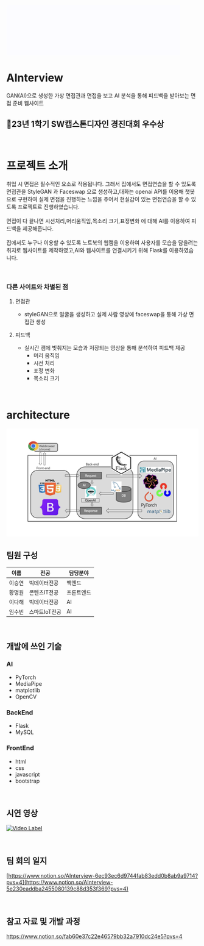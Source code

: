 <img src="frontend/AInterview.gif" width="456" height="132">

# AInterview
GAN(AI)으로 생성한 가상 면접관과 면접을 보고 AI 분석을 통해 피드백을 받아보는 면접 준비 웹사이트

## 🥈23년 1학기 SW캡스톤디자인 경진대회 우수상

<br>

# 프로젝트 소개
취업 시 면접은 필수적인 요소로 작용됩니다. 그래서 집에서도 면접연습을 할 수 있도록 면접관을 StyleGAN 과 Faceswap 으로 생성하고,대화는 openai API를 이용해 챗봇으로 구현하여 실제 면접을 진행하는 느낌을 주어서 현실감이 있는 면접연습을 할 수 있도록 프로젝트르 진행하였습니다.
<br><br>
면접이 다 끝나면 시선처리,머리움직임,목소리 크기,표정변화 에 대해 AI를 이용하여 피드백을 제공해줍니다.
<br><br>
집에서도 누구나 이용할 수 있도록 노트북의 웹캠을 이용하여 사용자를 모습을 담을려는 취지로 웹사이트를 제작하였고,AI와 웹사이트를 연결시키기 위해 Flask를 이용하였습니다.

<br>

### 다른 사이트와 차별된 점

1.  면접관 
    - styleGAN으로 얼굴을 생성하고 실제 사람 영상에 faceswap을 통해 가상 면접관 생성
  
2. 피드백 
    - 실시간 캠에 빚춰지는 모습과 저장되는 영상을 통해 분석하여 피드백 제공
        - 머리 움직임
        - 시선 처리
        - 표정 변화
        - 목소리 크기

<br>

# architecture
<img  alt="image" src="/AInterview_architecture/AInterview_architecture.png">

<br>

## 팀원 구성

|이름|전공|담당분야|
|---|---|------|
|이승연|빅데이터전공|백엔드|
|황명원|콘텐츠IT전공|프론트엔드|
|이다해|빅데이터전공|AI|
|임수빈|스마트IoT전공|AI|

<br>

## 개발에 쓰인 기술


### AI
- PyTorch
- MediaPipe
- matplotlib
- OpenCV



### BackEnd
- Flask
- MySQL



### FrontEnd
- html
- css
- javascript
- bootstrap


<br>

## 시연 영상
[![Video Label](http://img.youtube.com/vi/f6jL0pL6Ebs/0.jpg)](https://youtu.be/f6jL0pL6Ebs)

<br>


## 팀 회의 일지
[https://www.notion.so/AInterview-6ec93ec6d9744fab83edd0b8ab9a9714?pvs=4](https://www.notion.so/AInterview-5e230eaddba2455080139c88d353f369?pvs=4)


<br>

## 참고 자료 및 개발 과정
https://www.notion.so/fab60e37c22e46579bb32a7910dc24e5?pvs=4
